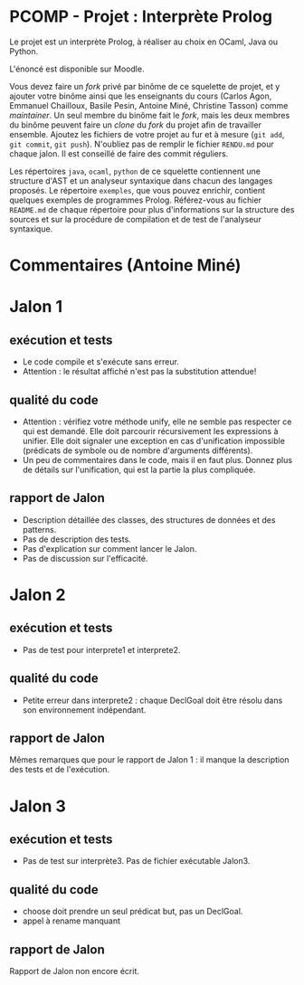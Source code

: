 # PCOMP - Projet : Interprète Prolog

Le projet est un interprète Prolog, à réaliser au choix en OCaml, Java ou Python.

L'énoncé est disponible sur Moodle.

Vous devez faire un _fork_ privé par binôme de ce squelette de projet, et y ajouter votre binôme ainsi que les enseignants du cours (Carlos Agon, Emmanuel Chailloux, Basile Pesin, Antoine Miné, Christine Tasson) comme _maintainer_.
Un seul membre du binôme fait le _fork_, mais les deux membres du binôme peuvent faire un _clone_ du _fork_ du projet afin de travailler ensemble.
Ajoutez les fichiers de votre projet au fur et à mesure (`git add`, `git commit`, `git push`).
N'oubliez pas de remplir le fichier `RENDU.md` pour chaque jalon.
Il est conseillé de faire des commit réguliers.

Les répertoires `java`, `ocaml`, `python` de ce squelette contiennent une structure d'AST et un analyseur syntaxique dans chacun des langages proposés.
Le répertoire `exemples`, que vous pouvez enrichir, contient quelques exemples de programmes Prolog.
Référez-vous au fichier `README.md` de chaque répertoire pour plus d'informations sur la structure des sources et sur la procédure de compilation et de test de l'analyseur syntaxique.


# Commentaires (Antoine Miné)


# Jalon 1

## exécution et tests
* Le code compile et s'exécute sans erreur.
* Attention : le résultat affiché n'est pas la substitution attendue!

## qualité du code
* Attention : vérifiez votre méthode unify, elle ne semble pas respecter ce qui est demandé. Elle doit parcourir récursivement les expressions à unifier. Elle doit signaler une exception en cas d'unification impossible (prédicats de symbole ou de nombre d'arguments différents).
* Un peu de commentaires dans le code, mais il en faut plus. Donnez plus de détails sur l'unification, qui est la partie la plus compliquée.

## rapport de Jalon
* Description détaillée des classes, des structures de données et des patterns.
* Pas de description des tests.
* Pas d'explication sur comment lancer le Jalon.
* Pas de discussion sur l'efficacité.


# Jalon 2

## exécution et tests

* Pas de test pour interprete1 et interprete2.

## qualité du code

* Petite erreur dans interprete2 : chaque DeclGoal doit être résolu dans son environnement indépendant.

## rapport de Jalon

Mêmes remarques que pour le rapport de Jalon 1 : il manque la description des tests et de l'exécution. 


# Jalon 3

## exécution et tests

* Pas de test sur interprète3. Pas de fichier exécutable Jalon3.

## qualité du code

* choose doit prendre un seul prédicat but, pas un DeclGoal.
* appel à rename manquant

## rapport de Jalon

Rapport de Jalon non encore écrit.
